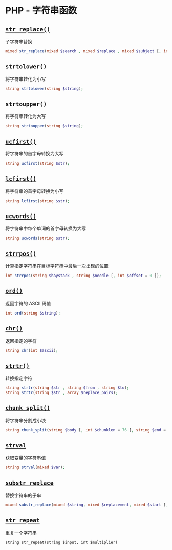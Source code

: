 # PHP - 字符串函数

## [`str_replace()`](http://php.net/manual/zh/function.str-replace.php)

子字符串替换

```php
mixed str_replace(mixed $search , mixed $replace , mixed $subject [, int &$count ]);
```

## `strtolower()`

将字符串转化为小写

```php
string strtolower(string $string);
```

## `strtoupper()`

将字符串转化为大写

```php
string strtoupper(string $string);
```

## [`ucfirst()`](https://secure.php.net/manual/zh/function.ucfirst.php)

将字符串的首字母转换为大写

```php
string ucfirst(string $str);
```

## [`lcfirst()`](https://secure.php.net/manual/zh/function.lcfirst.php)

将字符串的首字母转换为小写

```php
string lcfirst(string $str);
```

## [`ucwords()`](https://secure.php.net/manual/zh/function.ucwords.php)

将字符串中每个单词的首字母转换为大写

```php
string ucwords(string $str);
```

## [`strrpos()`](https://secure.php.net/manual/zh/function.strrpos.php)

计算指定字符串在目标字符串中最后一次出现的位置

```php
int strrpos(string $haystack , string $needle [, int $offset = 0 ]);
```

## [`ord()`](https://secure.php.net/manual/zh/function.ord.php)

返回字符的 ASCII 码值

```php
int ord(string $string);
```

## [`chr()`](https://secure.php.net/manual/zh/function.chr.php)

返回指定的字符

```php
string chr(int $ascii);
```

## [`strtr()`](https://secure.php.net/manual/zh/function.strtr.php)

转换指定字符

```php
string strtr(string $str , string $from , string $to);
string strtr(string $str , array $replace_pairs);
```

## [`chunk_split()`](https://secure.php.net/manual/zh/function.chunk-split.php)

将字符串分割成小块

```php
string chunk_split(string $body [, int $chunklen = 76 [, string $end = "\r\n" ]]);
```

## [`strval`](https://secure.php.net/manual/zh/function.strval.php)

获取变量的字符串值

```php
string strval(mixed $var);
```

## [`substr_replace`](http://php.net/manual/zh/function.substr-replace.php)

替换字符串的子串

```php
mixed substr_replace(mixed $string, mixed $replacement, mixed $start [, mixed $length ]);
```

## [`str_repeat`](http://php.net/manual/zh/function.str-repeat.php)

重复一个字符串

```
string str_repeat(string $input, int $multiplier)
```
